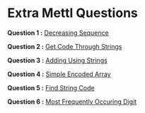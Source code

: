 # Extra Mettl Questions

**Question 1 :** [Decreasing Sequence](https://tests.mettl.com/authenticateKey/8e68e9a4)

**Question 2 :** [Get Code Through Strings](https://tests.mettl.com/v2/authenticateKey/75c9faf0)

**Question 3 :** [Adding Using Strings](https://tests.mettl.com/v2/authenticateKey/2f174a80)

**Question 4 :** [Simple Encoded Array](https://tests.mettl.com/v2/authenticateKey/1557c062)

**Question 5 :** [Find String Code](https://tests.mettl.com/v2/authenticateKey/e4df74e5)

**Question 6 :** [Most Frequently Occuring Digit](https://tests.mettl.com/authenticateKey/cbe4c4da)
